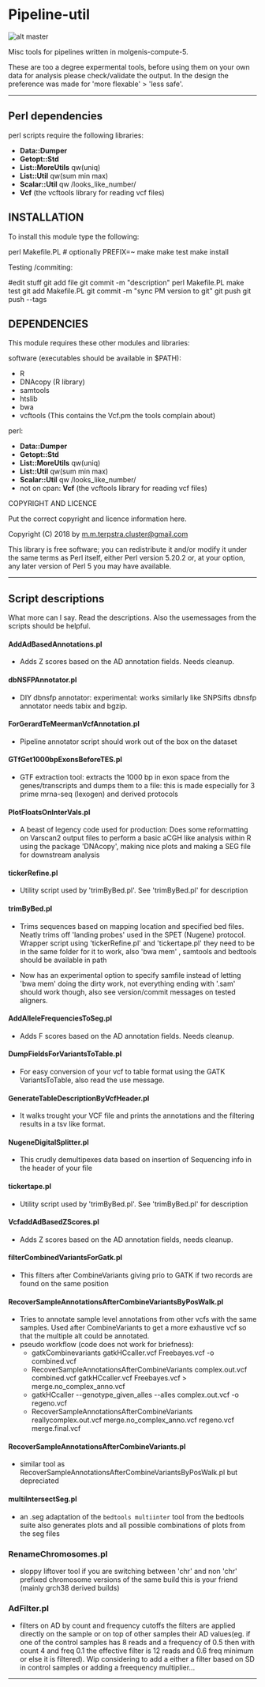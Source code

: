# Pipeline-util

![alt master](https://travis-ci.org/mmterpstra/pipeline-util.svg?branch=master)

Misc tools for pipelines written in molgenis-compute-5.

These are too a degree expermental tools, before using them on your own data for analysis please check/validate the output. In the design the preference was made for 'more flexable' > 'less safe'.

---

## Perl dependencies

perl scripts require the following libraries:

- **Data::Dumper**
- **Getopt::Std**
- **List::MoreUtils** qw(uniq)
- **List::Util** qw(sum min max)
- **Scalar::Util** qw /looks_like_number/ 
- **Vcf** (the vcftools library for reading vcf files)

## INSTALLATION

To install this module type the following:

   perl Makefile.PL # optionally PREFIX=~
   make
   make test
   make install

Testing /commiting: 

   #edit stuff
   git add file
   git commit -m "description"
   perl Makefile.PL
   make test
   git add Makefile.PL
   git commit -m "sync PM version to git"
   git push
   git push --tags

## DEPENDENCIES

This module requires these other modules and libraries:

software (executables should be available in $PATH):
- R
- DNAcopy (R library)
- samtools
- htslib
- bwa
- vcftools (This contains the Vcf.pm the tools complain about)

perl:  
- **Data::Dumper**
- **Getopt::Std**
- **List::MoreUtils** qw(uniq)
- **List::Util** qw(sum min max)
- **Scalar::Util** qw /looks_like_number/
- not on cpan: **Vcf** (the vcftools library for reading vcf files)


COPYRIGHT AND LICENCE

Put the correct copyright and licence information here.

Copyright (C) 2018 by m.m.terpstra.cluster@gmail.com

This library is free software; you can redistribute it and/or modify
it under the same terms as Perl itself, either Perl version 5.20.2 or,
at your option, any later version of Perl 5 you may have available.

----

## Script descriptions

What more can I say. Read the descriptions. Also the usemessages from the scripts should be helpful.

#### AddAdBasedAnnotations.pl

- Adds Z scores based on the AD annotation fields. Needs cleanup.

#### dbNSFPAnnotator.pl

- DIY dbnsfp annotator: experimental: works similarly like SNPSifts dbnsfp annotator needs tabix and bgzip.

#### ForGerardTeMeermanVcfAnnotation.pl

- Pipeline annotator script should work out of the box on the dataset

#### GTfGet1000bpExonsBeforeTES.pl

- GTF extraction tool: extracts the 1000 bp in exon space from the genes/transcripts and dumps them to a file: this is 
made especially for 3 prime mrna-seq (lexogen) and derived protocols

#### PlotFloatsOnInterVals.pl

- A beast of legency code used for production: Does some reformatting on Varscan2 output files to perform a basic aCGH 
 like analysis within R using the package 'DNAcopy', making nice plots and making a SEG file for downstream analysis

#### tickerRefine.pl

- Utility script used by 'trimByBed.pl'. See 'trimByBed.pl' for description

#### trimByBed.pl

- Trims sequences based on mapping location and specified bed files. Neatly trims off 'landing probes' used in the SPET
(Nugene) protocol. Wrapper script using 'tickerRefine.pl' and 'tickertape.pl' they need to be in the same folder for it
 to work, also 'bwa mem' , samtools and bedtools should be available in path 

 - Now has an experimental option to specify samfile instead of letting 'bwa mem' doing the dirty work, not everything
 ending with '.sam' should work though, also see version/commit messages on tested aligners.

#### AddAlleleFrequenciesToSeg.pl

- Adds F scores based on the AD annotation fields. Needs cleanup.

#### DumpFieldsForVariantsToTable.pl

- For easy conversion of your vcf to table format using the GATK VariantsToTable, also read the use message.

#### GenerateTableDescriptionByVcfHeader.pl

- It walks trought your VCF file and prints the annotations and the filtering results in a tsv like format.

#### NugeneDigitalSplitter.pl

- This crudly demultipexes data based on insertion of Sequencing info in the header of your file

#### tickertape.pl

- Utility script used by 'trimByBed.pl'. See 'trimByBed.pl' for description

#### VcfaddAdBasedZScores.pl

- Adds Z scores based on the AD annotation fields, needs cleanup. 

#### filterCombinedVariantsForGatk.pl 
 - This filters after CombineVariants giving prio to GATK if two records are found on the same position

#### RecoverSampleAnnotationsAfterCombineVariantsByPosWalk.pl
 - Tries to annotate sample level annotations from other vcfs with the same samples. Used after CombineVariants to get a more exhaustive vcf so that the multiple alt could be annotated.
 - pseudo workflow (code does not work for briefness): 
    - gatkCombinevariants gatkHCcaller.vcf Freebayes.vcf -o combined.vcf
    - RecoverSampleAnnotationsAfterCombineVariants complex.out.vcf combined.vcf gatkHCcaller.vcf Freebayes.vcf > merge.no_complex_anno.vcf
    - gatkHCcaller --genotype_given_alles --alles complex.out.vcf -o regeno.vcf
    - RecoverSampleAnnotationsAfterCombineVariants reallycomplex.out.vcf merge.no_complex_anno.vcf regeno.vcf merge.final.vcf

#### RecoverSampleAnnotationsAfterCombineVariants.pl

 - similar tool as RecoverSampleAnnotationsAfterCombineVariantsByPosWalk.pl but depreciated

#### multiIntersectSeg.pl

 - an .seg adaptation of the `bedtools multiinter` tool from the bedtools suite also generates plots and all possible combinations of plots from the seg files

### RenameChromosomes.pl

 - sloppy liftover tool if you are switching between 'chr' and non 'chr' prefixed chromosome versions of the same build this is your friend (mainly grch38 derived builds)

### AdFilter.pl
 - filters on AD by count and frequency cutoffs the filters are applied directly on the sample or on top of other samples their AD values(eg. if one of the control samples has 8 reads and a frequency of 0.5 then with count 4 and freq 0.1 the effective filter is 12 reads and 0.6 freq minimum or else it is filtered). Wip considering to add a either a filter based on SD in control samples or adding a freequency multiplier...



-----
